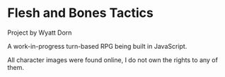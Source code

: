 # Flesh and Bones Tactics
 
Project by Wyatt Dorn


A work-in-progress turn-based RPG being built in JavaScript.

All character images were found online, I do not own the rights to any of them.
